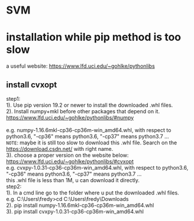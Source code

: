 # SVM
installation while pip method is too slow 
=========================================

a useful website: https://www.lfd.uci.edu/~gohlke/pythonlibs 

install cvxopt
--------------
step1:<br>
    1). Use pip version 19.2 or newer to install the downloaded .whl files.<br>
    2). Install numpy+mkl before other packages that depend on it.<br>
        https://www.lfd.uci.edu/~gohlke/pythonlibs/#numpy<br><br>
        e.g. numpy-1.16.6mkl-cp36-cp36m-win_amd64.whl, with respect to python3.6, "-cp36" means python3.6, "-cp37" means python3.7 ...<br>
        `NOTE`: maybe it is still too slow to download this .whl file. Search on the https://download.csdn.net/ with right name.<br>
    3). choose a proper version on the website below:<br>
        https://www.lfd.uci.edu/~gohlke/pythonlibs/#cvxopt<br>
        e.g. cvxpy-1.0.31-cp36-cp36m-win_amd64.whl, with respect to python3.6, "-cp36" means python3.6, "-cp37" means python3.7 ...<br>
        this .whl file is less than 1M, u can download it directly.<br>
step2: <br>
    1). In a cmd line go to the folder where u put the downloaded .whl files.<br>
        e.g. C:\Users\fredy>cd C:\Users\fredy\Downloads<br>
    2). pip install numpy-1.16.6mkl-cp36-cp36m-win_amd64.whl<br>
    3). pip install cvxpy-1.0.31-cp36-cp36m-win_amd64.whl<br>
